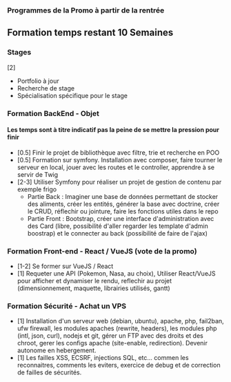 ### Programmes de la Promo à partir de la rentrée

## Formation temps restant 10 Semaines
### Stages
[2]
- Portfolio à jour
- Recherche de stage
- Spécialisation spécifique pour le stage

### Formation BackEnd - Objet
#### Les temps sont à titre indicatif pas la peine de se mettre la pression pour finir
- [0.5] Finir le projet de bibliothèque avec filtre, trie et recherche en POO
- [0.5] Formation sur symfony. Installation avec composer, faire tourner le serveur en local, jouer avec les routes et le controller, apprendre à se servir de Twig
- [2-3] Utiliser Symfony pour réaliser un projet de gestion de contenu par exemple frigo
  * Partie Back : Imaginer une base de données permettant de stocker des aliments, créer les entités, générer la base avec doctrine, créer le CRUD, réflechir ou jointure, faire les fonctions utiles dans le repo
  * Partie Front : Bootstrap, créer une interface d'administration avec des Card (libre, possibilité d'aller regarder les template d'admin boostrap) et le connecter au back (possibilité de faire de l'ajax)

### Formation Front-end - React / VueJS (vote de la promo)
- [1-2] Se former sur VueJS / React
- [1] Requeter une API (Pokemon, Nasa, au choix), Utiliser React/VueJS pour afficher et dynamiser le rendu, reflechir au projet (dimensionnement, maquette, librairies utilisés, gantt)

### Formation Sécurité - Achat un VPS 
- [1] Installation d'un serveur web (debian, ubuntu), apache, php, fail2ban, ufw firewall, les modules apaches (rewrite, headers), les modules php (intl, json, curl), nodejs et git,
gérer un FTP avec des droits et des chroot, gerer les configs apache (site-enable, redirection). Devenir autonome en hebergement.
- [1] Les failles XSS, ECSRF, injections SQL, etc... commen les reconnaitres, comments les eviters, exercice de debug et de correction de failles de sécurités.

